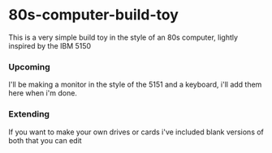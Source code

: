 # 80s-computer-build-toy
This is a very simple build toy in the style of an 80s computer, lightly inspired by the IBM 5150

### Upcoming
I'll be making a monitor in the style of the 5151 and a keyboard, i'll add them here when i'm done.

### Extending
If you want to make your own drives or cards i've included blank versions of both that you can edit

